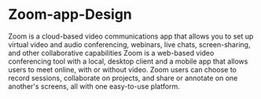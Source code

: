 # Zoom-app-Design
Zoom is a cloud-based video communications app that allows you to set up virtual video and audio conferencing, webinars, live chats, screen-sharing, and other collaborative capabilities
Zoom is a web-based video conferencing tool with a local, desktop client and a mobile app that allows users to meet online, with or without video. Zoom users can choose to record sessions, collaborate on projects, and share or annotate on one another's screens, all with one easy-to-use platform.
